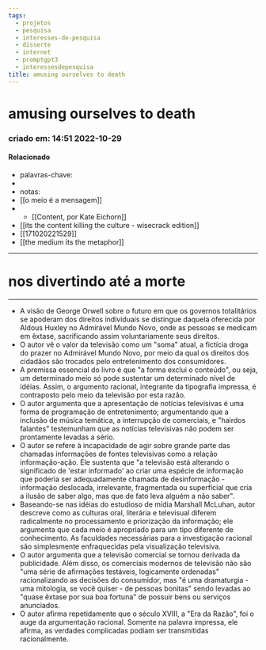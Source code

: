 ```yaml
---
tags:
  - projetos
  - pesquisa
  - interesses-de-pesquisa
  - disserte
  - internet
  - promptgpt3
  - interessesdepesquisa
title: amusing ourselves to death
---
```

# amusing ourselves to death
### criado em: 14:51 2022-10-29

#### Relacionado
- palavras-chave: 
- 
- notas:
- [[o meio é a mensagem]]
- - [[Content, por Kate Eichorn]]
- [[its the content killing the culture - wisecrack edition]]
- [[171020221529]]
- [[the medium its the metaphor]]
---
# nos divertindo até a morte
---
- A visão de George Orwell sobre o futuro em que os governos totalitários se apoderam dos direitos individuais se distingue daquela oferecida por Aldous Huxley no Admirável Mundo Novo, onde as pessoas se medicam em êxtase, sacrificando assim voluntariamente seus direitos.
- O autor vê o valor da televisão como um "soma" atual, a fictícia droga do prazer no Admirável Mundo Novo, por meio da qual os direitos dos cidadãos são trocados pelo entretenimento dos consumidores.
- A premissa essencial do livro é que "a forma exclui o conteúdo", ou seja, um determinado meio só pode sustentar um determinado nível de idéias. Assim, o argumento racional, integrante da tipografia impressa, é contraposto pelo meio da televisão por esta razão.
- O autor argumenta que a apresentação de notícias televisivas é uma forma de programação de entretenimento; argumentando que a inclusão de música temática, a interrupção de comerciais, e "hairdos falantes" testemunham que as notícias televisivas não podem ser prontamente levadas a sério.
- O autor se refere à incapacidade de agir sobre grande parte das chamadas informações de fontes televisivas como a relação informação-ação. Ele sustenta que "a televisão está alterando o significado de 'estar informado' ao criar uma espécie de informação que poderia ser adequadamente chamada de desinformação - informação deslocada, irrelevante, fragmentada ou superficial que cria a ilusão de saber algo, mas que de fato leva alguém a não saber".
- Baseando-se nas idéias do estudioso de mídia Marshall McLuhan, autor descreve como as culturas oral, literária e televisual diferem radicalmente no processamento e priorização da informação; ele argumenta que cada meio é apropriado para um tipo diferente de conhecimento. As faculdades necessárias para a investigação racional são simplesmente enfraquecidas pela visualização televisiva.
- O autor argumenta que a televisão comercial se tornou derivada da publicidade. Além disso, os comerciais modernos de televisão não são "uma série de afirmações testáveis, logicamente ordenadas" racionalizando as decisões do consumidor, mas "é uma dramaturgia - uma mitologia, se você quiser - de pessoas bonitas" sendo levadas ao "quase êxtase por sua boa fortuna" de possuir bens ou serviços anunciados.
- O autor afirma repetidamente que o século XVIII, a "Era da Razão", foi o auge da argumentação racional. Somente na palavra impressa, ele afirma, as verdades complicadas podiam ser transmitidas racionalmente.

